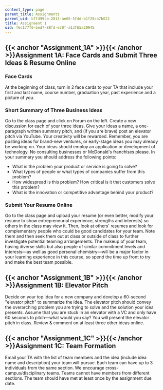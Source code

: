 ```yaml
---
content_type: page
parent_title: Assignments
parent_uid: b7fd99ca-2813-ae60-5f4d-b1f25cb7b022
title: Assignment 1
uid: f6c177f0-bed7-88fd-e20f-a13f65a20945
---
```


{{< anchor "Assignment_1A" >}}{{< /anchor >}}Assignment 1A: Face Cards and Submit Three Ideas & Resume Online
-------------------------------------------------------------------------------------------------------------

### Face Cards

At the beginning of class, turn in 2 face cards to your TA that include your first and last name, course number, graduation year, past experience and a picture of you.

### Short Summary of Three Business Ideas

Go to the class page and click on Forum on the left. Create a new discussion for each of your three ideas. Give your ideas a name, a one-paragraph written summary pitch, and (if you are brave) post an elevator pitch via YouTube. Your creativity will be rewarded. Remember, you are posting ideas for brand-new ventures, or early-stage ideas you may already be working on. Your ideas should employ an application or development of technology. No consulting businesses or McDonald's franchises please. In your summary you should address the following points:

*   What is the problem your product or service is going to solve?
*   What types of people or what types of companies suffer from this problem?
*   How widespread is this problem? How critical is it that customers solve this problem?
*   What is the innovation or competitive advantage behind your product?

### Submit Your Resume Online

Go to the class page and upload your resume (or even better, modify your resume to show entrepreneurial experience, strengths and interests) so others in the class may view it. Then, look at others' resumes and look for complementary people who could be good candidates for your team. Note them and then seek them out at class or outside of class to further investigate potential teaming arrangements. The makeup of your team, having diverse skills but also people of similar commitment levels and interests—as well as good personal chemistry—will be a major factor in your learning experience in this course, so spend the time up front to try and make the best team possible.

{{< anchor "Assignment_1B" >}}{{< /anchor >}}Assignment 1B: Elevator Pitch
--------------------------------------------------------------------------

Decide on your top idea for a new company and develop a 60-second "elevator pitch" to summarize the idea. The elevator pitch should convey the overarching problem you are trying to solve and the solution your idea presents. Assume that you are stuck in an elevator with a VC and only have 60 seconds to pitch—what would you say? You will present the elevator pitch in class. Review & comment on at least three other ideas online.

{{< anchor "Assignment_1C" >}}{{< /anchor >}}Assignment 1C: Team Formation
--------------------------------------------------------------------------

Email your TA with the list of team members and the idea (include idea name and description) your team will pursue. Each team can have up to 3 individuals from the same section. We encourage cross-campus/disciplinary teams. Teams cannot have members from different sections. The team should have met at least once by the assignment due date.
